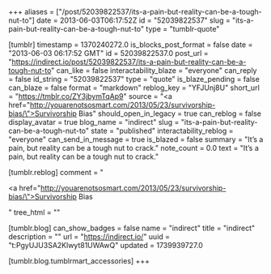 +++
aliases = ["/post/52039822537/its-a-pain-but-reality-can-be-a-tough-nut-to"]
date = 2013-06-03T06:17:52Z
id = "52039822537"
slug = "its-a-pain-but-reality-can-be-a-tough-nut-to"
type = "tumblr-quote"

[tumblr]
timestamp = 1370240272.0
is_blocks_post_format = false
date = "2013-06-03 06:17:52 GMT"
id = 52039822537.0
post_url = "https://indirect.io/post/52039822537/its-a-pain-but-reality-can-be-a-tough-nut-to"
can_like = false
interactability_blaze = "everyone"
can_reply = false
id_string = "52039822537"
type = "quote"
is_blaze_pending = false
can_blaze = false
format = "markdown"
reblog_key = "YFJUnj8U"
short_url = "https://tmblr.co/ZY3jbymTqAp9"
source = "<a href=\"http://youarenotsosmart.com/2013/05/23/survivorship-bias/\">Survivorship Bias</a>"
should_open_in_legacy = true
can_reblog = false
display_avatar = true
blog_name = "indirect"
slug = "its-a-pain-but-reality-can-be-a-tough-nut-to"
state = "published"
interactability_reblog = "everyone"
can_send_in_message = true
is_blazed = false
summary = "It’s a pain, but reality can be a tough nut to crack."
note_count = 0.0
text = "It’s a pain, but reality can be a tough nut to crack."

[tumblr.reblog]
comment = "<p><a href=\"http://youarenotsosmart.com/2013/05/23/survivorship-bias/\">Survivorship Bias</a></p>"
tree_html = ""

[tumblr.blog]
can_show_badges = false
name = "indirect"
title = "indirect"
description = ""
url = "https://indirect.io/"
uuid = "t:PgyUJU3SA2Klwyt81UWAwQ"
updated = 1739939727.0

[tumblr.blog.tumblrmart_accessories]
+++
